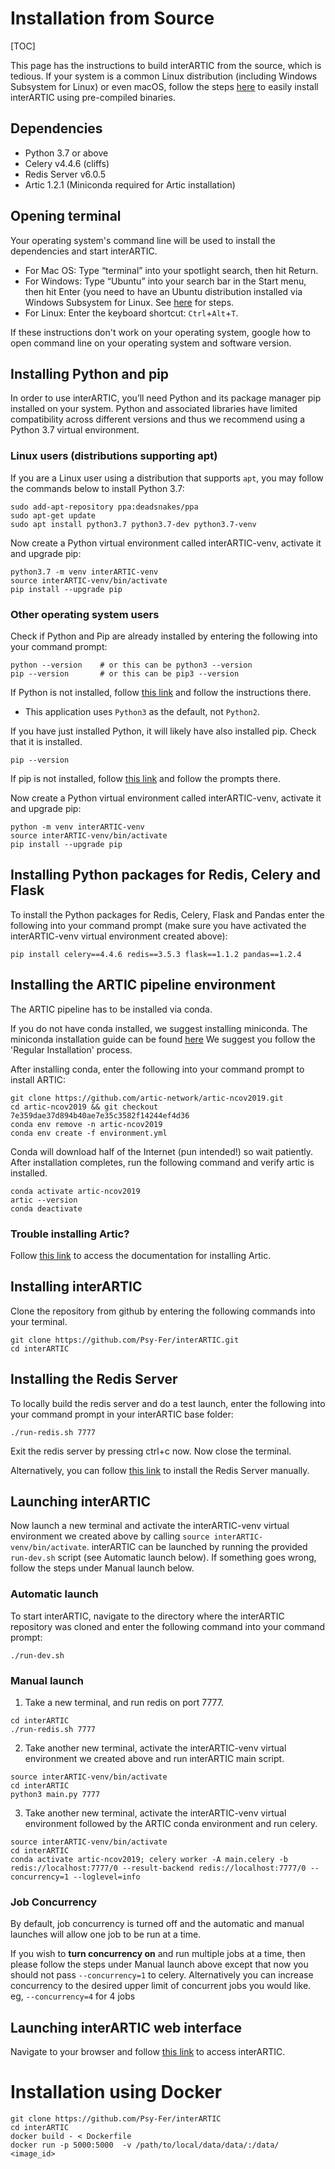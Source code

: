 # Installation from Source

[TOC]

This page has the instructions to build interARTIC from the source, which is tedious. If your system is a common Linux distribution (including Windows Subsystem for Linux) or even macOS, follow the steps [here](https://github.com/Psy-Fer/interARTIC#quick-start) to easily install interARTIC using pre-compiled binaries.

## Dependencies

* Python 3.7 or above
* Celery v4.4.6 (cliffs)
* Redis Server v6.0.5
* Artic 1.2.1 (Miniconda required for Artic installation)

## Opening terminal

Your operating system's command line will be used to install the dependencies and start interARTIC.

* For Mac OS: Type “terminal” into your spotlight search, then hit Return.
* For Windows: Type “Ubuntu” into your search bar in the Start menu, then hit Enter (you need to have an Ubuntu distribution installed via Windows Subsystem for Linux. See [here](https://linuxhint.com/install_ubuntu_windows_10_wsl/) for steps.
* For Linux: Enter the keyboard shortcut: `Ctrl`+`Alt`+`T`.

If these instructions don't work on your operating system, google how to open command line on your operating system and software version.

## Installing Python and pip

In order to use interARTIC, you’ll need Python and its package manager pip installed on your system. Python and associated libraries have limited compatibility across different versions and thus we recommend using a Python 3.7 virtual environment.

### Linux users (distributions supporting apt)

If you are a Linux user using a distribution that supports `apt`, you may follow the commands below to install Python 3.7:
```
sudo add-apt-repository ppa:deadsnakes/ppa
sudo apt-get update
sudo apt install python3.7 python3.7-dev python3.7-venv
```
Now create a Python virtual environment called interARTIC-venv, activate it and upgrade pip:

```
python3.7 -m venv interARTIC-venv
source interARTIC-venv/bin/activate
pip install --upgrade pip
```


### Other operating system users

Check if Python and Pip are already installed by entering the following into your command prompt:

```
python --version	# or this can be python3 --version
pip --version		# or this can be pip3 --version
```

If Python is not installed, follow [this link](https://www.python.org/downloads/) and follow the instructions there.

* This application uses `Python3` as the default, not `Python2`.

If you have just installed Python, it will likely have also installed pip. Check that it is installed.

```
pip --version
```

If pip is not installed, follow [this link](https://pip.pypa.io/en/stable/installing/) and follow the prompts there.

Now create a Python virtual environment called interARTIC-venv, activate it and upgrade pip:

```
python -m venv interARTIC-venv
source interARTIC-venv/bin/activate
pip install --upgrade pip
```

## Installing Python packages for Redis, Celery and Flask

To install the Python packages for Redis, Celery, Flask and Pandas enter the following into your command prompt (make sure you have activated the interARTIC-venv virtual environment created above):

```
pip install celery==4.4.6 redis==3.5.3 flask==1.1.2 pandas==1.2.4
```

## Installing the ARTIC pipeline environment

The ARTIC pipeline has to be installed via conda.

If you do not have conda installed, we suggest installing miniconda.
The miniconda installation guide can be found [here](https://docs.conda.io/en/latest/miniconda.html)
We suggest you follow the 'Regular Installation' process.

After installing conda, enter the following into your command prompt to install ARTIC:

```
git clone https://github.com/artic-network/artic-ncov2019.git
cd artic-ncov2019 && git checkout 7e359dae37d894b40ae7e35c3582f14244ef4d36
conda env remove -n artic-ncov2019
conda env create -f environment.yml
```

Conda will download half of the Internet (pun intended!) so wait patiently.
After installation completes, run the following command and verify artic is installed.

```
conda activate artic-ncov2019
artic --version
conda deactivate
```


### Trouble installing Artic?

Follow [this link](https://artic.readthedocs.io/en/latest/installation/) to access the documentation for installing Artic.


## Installing interARTIC

Clone the repository from github by entering the following commands into your terminal.

```
git clone https://github.com/Psy-Fer/interARTIC.git
cd interARTIC
```

## Installing the Redis Server

To locally build the redis server and do a test launch, enter the following into your command prompt in your interARTIC base folder:

```
./run-redis.sh 7777
```

Exit the redis server by pressing ctrl+c now. Now close the terminal.

Alternatively, you can follow [this link](https://redis.io/topics/quickstart) to install the Redis Server manually.


## Launching interARTIC

Now launch a new terminal and activate the interARTIC-venv virtual environment we created above by calling `source interARTIC-venv/bin/activate`.  interARTIC can be launched by running the provided `run-dev.sh` script (see Automatic launch below). If something goes wrong, follow the steps under Manual launch below.

### Automatic launch

To start interARTIC, navigate to the directory where the interARTIC repository was cloned and enter the following command into your command prompt:

```
./run-dev.sh
```

### Manual launch

1. Take a new terminal, and run redis on port 7777.

```
cd interARTIC
./run-redis.sh 7777
```
2. Take another new terminal, activate the interARTIC-venv virtual environment we created above and run interARTIC main script.

```
source interARTIC-venv/bin/activate
cd interARTIC
python3 main.py 7777
```

3. Take another new terminal, activate the interARTIC-venv virtual environment followed by the ARTIC conda environment and run celery.

```
source interARTIC-venv/bin/activate
cd interARTIC
conda activate artic-ncov2019; celery worker -A main.celery -b redis://localhost:7777/0 --result-backend redis://localhost:7777/0 --concurrency=1 --loglevel=info
```


### Job Concurrency

By default, job concurrency is turned off and the automatic and manual launches will allow one job to be run at a time.

If you wish to **turn concurrency on** and run multiple jobs at a time, then please follow the steps under Manual launch above except that now you should not pass `--concurrency=1` to celery. Alternatively you can increase concurrency to the desired upper limit of concurrent jobs you would like. eg, `--concurrency=4` for 4 jobs

## Launching interARTIC web interface

Navigate to your browser and follow [this link](http://127.0.0.1:5000) to access interARTIC.


# Installation using Docker

```
git clone https://github.com/Psy-Fer/interARTIC
cd interARTIC
docker build - < Dockerfile
docker run -p 5000:5000  -v /path/to/local/data/data/:/data/ <image_id>
```


<!--
On any text editor, open ```config.init```. Update each of the configurations as necessary. All inputs should be file paths. More information about this can be found in the next section.

<!--
The default config folder is as below:

```
{
	"data-folder": "/data",
	"sample-barcode-csvs": "/data/sample-barcodes",
	"eden-primer-scheme-folder": "/data/primer_schemes_eden",
	"eden-scheme-name": "nCoV-2019/V1",
	"artic-primer-scheme-folder": "/data/primer_schemes",
	"artic-scheme-name": "nCoV-2019/V1"
}
```

* **data-folder**: This is the folder where all your data is located. By default, it is set to "/data"
* **sample-barcode-csvs**: This is the folder where your csv containing barcode names is placed.
* **eden-primer-scheme-folder**: This is the folder containing, for example, the folder nCoV-2019 which contains the V1, V2, etc folders.
* **eden-scheme-name**: This is the name of the eden primer scheme being used for your nanopore sequencing run.
* **artic-primer-scheme-folder**: This is the folder containing, for example, the folder nCoV-2019 which contains the V1, V2, etc folders.
* **artic-scheme-name**: This is the name of the artic primer scheme being used for your nanopore sequencing run.

After you update your config file, close main.py and rerun it as below:

```
CTRL + C
python3 main.py
```


####  File path input

* Folders and files should be inputted by their file paths.
* File paths can be retrieved by running 'pwd' in the appropriate folder on any terminal.
* Folders may also be referred to as directories.
* File paths should start with “/” (Mac or Linux) or “C:\” (Windows). If you have not worked with navigating folders and files in the terminal before, take a look at this [resource](https://www.earthdatascience.org/courses/intro-to-earth-data-science/python-code-fundamentals/work-with-files-directories-paths-in-python/).

For example:

```
$ pwd                                    # get file path of current directory
/Users/YOURNAME
$ ls                                     # list contents of current directory
folder1     folder2     file1       documents
$ cd documents                           # change current directory to documents
$ pwd
/Users/YOURNAME/documents
$ cd outputFolder                         # change current directory to your output folder

$ pwd                                    # obtain file path you will input into interARTIC
/Users/YOURNAME/documents/outputFolder
```
Note: your input folder may not be located in documents folder. Simply navigate, using these commands, to inside your input folder and obtain the file path.
-->
